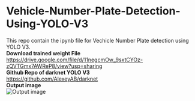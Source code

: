 # Vehicle-Number-Plate-Detection-Using-YOLO-V3
 This repo contain the ipynb file for Vechicle Number Plate detection using YOLO V3. 
<br>
<b>Download trained weight File</b>
<br>
<a>https://drive.google.com/file/d/11negcmOw_9sxtCYOz-zQVTGmx7AWReP8/view?usp=sharing</a>
<br>
<b>Github Repo of darknet YOLO V3</b>
<br>
<a>https://github.com/AlexeyAB/darknet</a>
<br>
<b>Output image</b>
<br>
![Output image](assest/output.gif)
